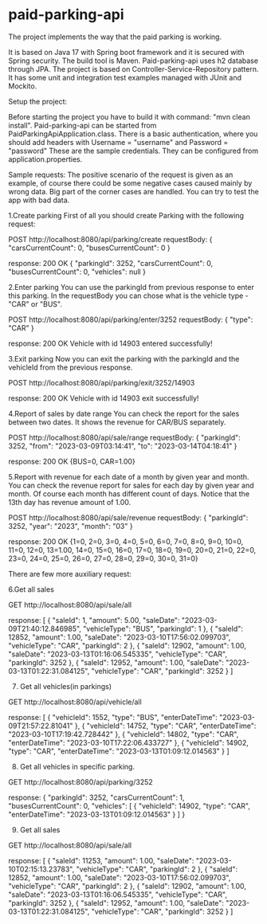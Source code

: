 # paid-parking-api

The project implements the way that the paid parking is working.

It is based on Java 17 with Spring boot framework and it is secured with Spring security. The build tool is Maven. Paid-parking-api uses h2 database through JPA.
The project is based on Controller-Service-Repository pattern.
It has some unit and integration test examples managed with JUnit and Mockito.


Setup the project:

Before starting the project you have to build it with command: "mvn clean install".
Paid-parking-api can be started from PaidParkingApiApplication.class.
There is a basic authentication, where you should add headers with Username = "username" and Password = "password"
These are the sample credentials. They can be configured from application.properties.

Sample requests:
The positive scenario of the request is given as an example, of course there could be some negative cases caused mainly by wrong data.
Big part of the corner cases are handled. You can try to test the app with bad data. 

1.Create parking
First of all you should create Parking with the following request:

POST http://localhost:8080/api/parking/create
requestBody:
{
    "carsCurrentCount": 0,
    "busesCurrentCount": 0
}

response:
200 OK
{
    "parkingId": 3252,
    "carsCurrentCount": 0,
    "busesCurrentCount": 0,
    "vehicles": null
}



2.Enter parking
You can use the parkingId from previous response to enter this parking. In the requestBody you can chose what is the vehicle type - "CAR" or "BUS".

POST http://localhost:8080/api/parking/enter/3252
requestBody: 
{
    "type": "CAR"
}

response:
200 OK
Vehicle with id 14903 entered successfully!



3.Exit parking
Now you can exit the parking with the parkingId and the vehicleId from the previous response.

POST http://localhost:8080/api/parking/exit/3252/14903

response:
200 OK
Vehicle with id 14903 exit successfully!



4.Report of sales by date range 
You can check the report for the sales between two dates. It shows the revenue for CAR/BUS separately.

POST http://localhost:8080/api/sale/range
requestBody:
{
    "parkingId": 3252,
    "from": "2023-03-09T03:14:41",
    "to": "2023-03-14T04:18:41"
}

response:
200 OK
{BUS=0, CAR=1.00}



5.Report with revenue for each date of a month by given year and month.
You can check the revenue report for sales for each day by given year and month.
Of course each month has different count of days. Notice that the 13th day has revenue amount of 1.00.

POST http://localhost:8080/api/sale/revenue
requestBody:
{
    "parkingId": 3252,
    "year": "2023",
    "month": "03"
}

response:
200 OK
{1=0, 2=0, 3=0, 4=0, 5=0, 6=0, 7=0, 8=0, 9=0, 10=0, 11=0, 12=0, 13=1.00, 14=0, 15=0, 16=0, 17=0, 18=0, 19=0, 20=0, 21=0, 22=0, 23=0, 24=0, 25=0, 26=0, 27=0, 28=0, 29=0, 30=0, 31=0}



There are few more auxiliary request:


6.Get all sales

GET http://localhost:8080/api/sale/all

response: 
[
    {
        "saleId": 1,
        "amount": 5.00,
        "saleDate": "2023-03-09T21:40:12.846985",
        "vehicleType": "BUS",
        "parkingId": 1
    },
    {
        "saleId": 12852,
        "amount": 1.00,
        "saleDate": "2023-03-10T17:56:02.099703",
        "vehicleType": "CAR",
        "parkingId": 2
    },
    {
        "saleId": 12902,
        "amount": 1.00,
        "saleDate": "2023-03-13T01:16:06.545335",
        "vehicleType": "CAR",
        "parkingId": 3252
    },
    {
        "saleId": 12952,
        "amount": 1.00,
        "saleDate": "2023-03-13T01:22:31.084125",
        "vehicleType": "CAR",
        "parkingId": 3252
    }
]




7. Get all vehicles(in parkings)

GET http://localhost:8080/api/vehicle/all

response:
[
    {
        "vehicleId": 1552,
        "type": "BUS",
        "enterDateTime": "2023-03-09T21:57:22.81041"
    },
    {
        "vehicleId": 14752,
        "type": "CAR",
        "enterDateTime": "2023-03-10T17:19:42.728442"
    },
    {
        "vehicleId": 14802,
        "type": "CAR",
        "enterDateTime": "2023-03-10T17:22:06.433727"
    },
    {
        "vehicleId": 14902,
        "type": "CAR",
        "enterDateTime": "2023-03-13T01:09:12.014563"
    }
]




8. Get all vehicles in specific parking.

GET http://localhost:8080/api/parking/3252

response:
{
    "parkingId": 3252,
    "carsCurrentCount": 1,
    "busesCurrentCount": 0,
    "vehicles": [
        {
            "vehicleId": 14902,
            "type": "CAR",
            "enterDateTime": "2023-03-13T01:09:12.014563"
        }
    ]
}



9. Get all sales

GET http://localhost:8080/api/sale/all

response:
[
    {
        "saleId": 11253,
        "amount": 1.00,
        "saleDate": "2023-03-10T02:15:13.23783",
        "vehicleType": "CAR",
        "parkingId": 2
    },
    {
        "saleId": 12852,
        "amount": 1.00,
        "saleDate": "2023-03-10T17:56:02.099703",
        "vehicleType": "CAR",
        "parkingId": 2
    },
    {
        "saleId": 12902,
        "amount": 1.00,
        "saleDate": "2023-03-13T01:16:06.545335",
        "vehicleType": "CAR",
        "parkingId": 3252
    },
    {
        "saleId": 12952,
        "amount": 1.00,
        "saleDate": "2023-03-13T01:22:31.084125",
        "vehicleType": "CAR",
        "parkingId": 3252
    }
]
